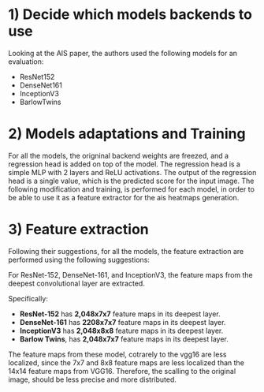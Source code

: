 # 1) Decide which models backends to use

Looking at the AIS paper, the authors used the following models for an evaluation:
 - ResNet152
 - DenseNet161
 - InceptionV3
 - BarlowTwins

# 2) Models adaptations and Training

For all the models, the origninal backend weights are freezed, and a regression head is added on top of the model. The regression head is a simple MLP with 2 layers and ReLU activations. The output of the regression head is a single value, which is the predicted score for the input image.
The following modification and training, is performed for each model, in order to be able to use it as a feature extractor for the ais heatmaps generation.

# 3) Feature extraction

Following their suggestions, for all the models, the feature extraction are performed using the following suggestions:

For ResNet-152, DenseNet-161, and InceptionV3, the feature maps from the deepest convolutional layer are extracted. 

Specifically:
*   **ResNet-152** has **2,048x7x7** feature maps in its deepest layer. 
*   **DenseNet-161** has **2208x7x7** feature maps in its deepest layer. 
*   **InceptionV3** has **2,048x8x8** feature maps in its deepest layer. 
*   **Barlow Twins**, has **2,048x7x7** feature maps in its deepest layer.

The feature maps from these model, cotrarely to the vgg16 are less localized, since the 7x7 and 8x8 feature maps are less localized than the 14x14 feature maps from VGG16. Therefore, the scalling to the original image, should be less precise and more distributed.